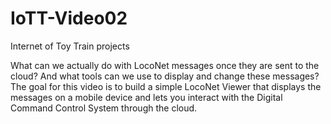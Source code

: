 # IoTT-Video02
Internet of Toy Train projects

What can we actually do with LocoNet messages once they are sent to the cloud? And what tools can we use to display and change these messages? 
The goal for this video is to build a simple LocoNet Viewer that displays the messages on a mobile device and lets you interact with the Digital Command Control System through the cloud.

